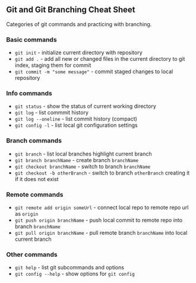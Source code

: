 ## Git and Git Branching Cheat Sheet

Categories of git commands and practicing with branching.
### Basic commands
* `git init` - initialize current directory with repository
* `git add .` - add all new or changed files in the current directory to git index, staging them for commit
* `git commit -m "some message"` - commit staged changes to local repository

### Info commands
* `git status` - show the status of current working directory
* `git log` - list commmit history
* `git log --oneline` - list commit history (compact)
* `git config -l` - list local git configuration settings

### Branch commands
* `git branch` - list local branches highlight current branch
* `git branch branchName` - create branch `branchName`
* `git checkout branchName` - switch to branch `branchName`
* `git checkout -b otherBranch` - switch to branch `otherBranch` creating it if it does not exist

### Remote commands
* `git remote add origin someUrl` - connect local repo to remote repo url as `origin`
* `git push origin branchName` - push local commit to remote repo into branch `branchName`
* `git pull origin branchName` - pull remote branch `branchName` into local current branch 

### Other commands
* `git help` - list git subcommands and options
* `git config --help` - show options for `git config`

